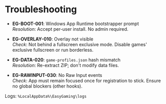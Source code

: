 # Troubleshooting

- **EG-BOOT-001**: Windows App Runtime bootstrapper prompt  
  *Resolution*: Accept per-user install. No admin required.

- **EG-OVERLAY-010**: Overlay not visible  
  *Check*: Not behind a fullscreen exclusive mode. Disable games' exclusive fullscreen or run borderless.

- **EG-DATA-020**: `game-profiles.json` hash mismatch  
  *Resolution*: Re-extract ZIP; don't modify data files.

- **EG-RAWINPUT-030**: No Raw Input events  
  *Check*: App must remain focused once for registration to stick. Ensure no global blockers (other hooks).

Logs: `%LocalAppData%\EasyGaming\logs`
